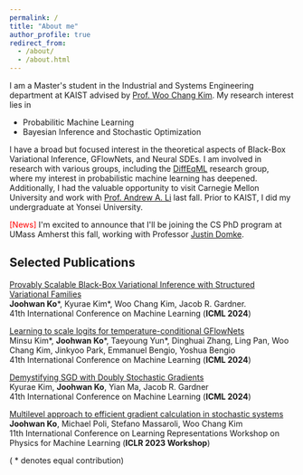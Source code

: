 ```yaml
---
permalink: /
title: "About me"
author_profile: true
redirect_from: 
  - /about/
  - /about.html
---
```


I am a Master's student in the Industrial and Systems Engineering department at KAIST advised by [Prof. Woo Chang Kim](https://felab.kaist.ac.kr/team.html). My research interest lies in 
- Probabilitic Machine Learning 
- Bayesian Inference and Stochastic Optimization

I have a broad but focused interest in the theoretical aspects of Black-Box Variational Inference, GFlowNets, and Neural SDEs. I am involved in research with various groups, including the [DiffEqML](https://github.com/DiffEqML) research group, where my interest in probabilistic machine learning has deepened. Additionally, I had the valuable opportunity to visit Carnegie Mellon University and work with [Prof. Andrew A. Li](https://www.andrew.cmu.edu/user/aali1/index.html) last fall. Prior to KAIST, I did my undergraduate at Yonsei University.

<span style="color:red"> [News] </span>
I'm excited to announce that I'll be joining the CS PhD program at UMass Amherst this fall, working with Professor [Justin Domke](https://www.cics.umass.edu/faculty/directory/domke-justin).

## Selected Publications

[Provably Scalable Black-Box Variational Inference with Structured Variational Families](https://arxiv.org/pdf/2401.10989)\
**Joohwan Ko**\*, Kyurae Kim\*, Woo Chang Kim, Jacob R. Gardner.\
41th International Conference on Machine Learning (**ICML 2024**)

[Learning to scale logits for temperature-conditional GFlowNets](https://arxiv.org/pdf/2310.02823)\
Minsu Kim\*, **Joohwan Ko**\*, Taeyoung Yun\*, Dinghuai Zhang, Ling Pan, Woo Chang Kim, 
Jinkyoo Park, Emmanuel Bengio, Yoshua Bengio\
41th International Conference on Machine Learning (**ICML 2024**)

[Demystifying SGD with Doubly Stochastic Gradients](https://arxiv.org/pdf/2406.00920)\
Kyurae Kim, **Joohwan Ko**, Yian Ma, Jacob R. Gardner\
41th International Conference on Machine Learning (**ICML 2024**)

[Multilevel approach to efficient gradient calculation in stochastic systems
](https://openreview.net/pdf?id=SGmR37uf2s)\
**Joohwan Ko**, Michael Poli, Stefano Massaroli, Woo Chang Kim\
11th International Conference on Learning Representations Workshop on Physics for Machine Learning (**ICLR 2023 Workshop**)

( * denotes equal contribution)

